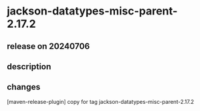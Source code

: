 # jackson-datatypes-misc-parent-2.17.2

## release on 20240706
## description
## changes
[maven-release-plugin] copy for tag jackson-datatypes-misc-parent-2.17.2

